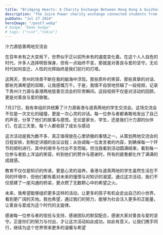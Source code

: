 ```yaml
---
title: "Bridging Hearts: A Charity Exchange Between Hong Kong & Guizhou"
description: "The Juice Power charity exchange connected students from Hong Kong and Guizhou, fostering cultural understanding and mutual growth. Through heartfelt conversations and shared experiences, the event became a testament to the power of kindness, education, and hope for a brighter future."
pubDate: "Jul 27 2024"
heroImage: "/post7.webp"
# badge: "Demo badge"
# tags: ["rust","tokio"]
---
```


汁力源慈善两地交流会 

在百年未有之大变局下，世界似乎正以前所未有的速度变化着。在这个人人自危的时代，许多人选择明哲保身，但有一点始终不变，那就是对善良与爱的坚守。无论时代如何变迁，人性的光辉始终是我们前行的灯塔。

这两天，贵州的场景不断在我的脑海中浮现。那些质朴的笑容、那些真挚的对话、那些充满希望的双眼，让我感慨万千。于是，我情不自禁地剪辑了一段视频，记录下贵州汁力源与香港两地慈善交流会的珍贵瞬间。这段视频不仅是对活动的回顾，更是对善良与爱的致敬。

7月27日，我有幸组织并统筹了汁力源香港与道真两地的学生交流会。这场交流会不仅是一次文化的碰撞，更是一次心灵的对话。每一位参与者都勇敢地发出了自己的声音，分享了他们的故事与感悟。无论是家长、学生，还是我们汁力源的伙伴们，在这三天里，每个人都收获了成长与感动

这次活动是我为数不多、真正值得放在心里骄傲的事情之一。从策划两地交流会的日程安排，到制定详细的会议议程；从协调每一位发言者的内容，到确保每一个环节的顺利进行，其中的艰辛与付出不言而喻。但当我看到活动圆满结束，看到每一位参与者脸上洋溢的笑容，听到他们的赞许与感谢时，所有的疲惫都化作了满满的成就感。

教育不仅仅是知识的传递，更是心灵的滋养。香港与道真两地的学生虽然生活在不同的环境中，但他们都有着对未来的憧憬与对知识的渴望。通过这次活动，我们不仅搭建了一座沟通的桥梁，更点燃了无数颗心中的希望之火。

未来，我希望能够组织更多这样的活动，让更多的孩子有机会走出自己的小世界，看到更广阔的天地。我也希望，通过我们的努力，能够为社会注入更多的正能量，让善良与爱成为这个时代的主旋律。

感谢每一位参与者的信任与支持，感谢团队的默契配合，感谢大家对善良与爱的坚守。正是你们的努力与付出，才让这次活动如此成功，如此有意义。让我们携手同行，继续为这个世界带来更多的温暖与希望